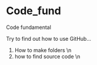 Code_fund
=========

Code fundamental 

Try to find out how to use GitHub...
1. How to make folders \n
2. how to find source code \n

